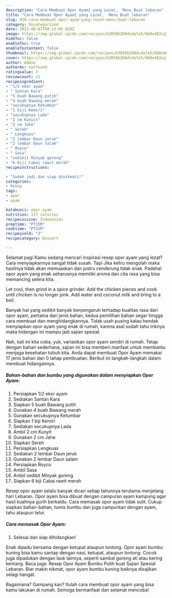 ```yaml
---
description: "Cara Membuat Opor Ayam{ yang Lezat,  Menu Buat lebaran"
title: "Cara Membuat Opor Ayam{ yang Lezat,  Menu Buat lebaran"
slug: 928-cara-membuat-opor-ayam-yang-lezat-menu-buat-lebaran
category: Uncategorized
date: 2022-08-07T00:13:05.028Z
image: https://img-global.cpcdn.com/recipes/b3050b260dcda7a5/680x482cq70/opor-ayam-foto-resep-utama.jpg
hideToc: false
enableToc: true
enableTocContent: false
thumbnail: https://img-global.cpcdn.com/recipes/b3050b260dcda7a5/680x482cq70/opor-ayam-foto-resep-utama.jpg
cover: https://img-global.cpcdn.com/recipes/b3050b260dcda7a5/680x482cq70/opor-ayam-foto-resep-utama.jpg
author: Admin
authorAv: notfound
ratingvalue: 3
reviewcount: 11
recipeingredient:
- "1/2 ekor ayam"
- " Santan Kara"
- "5 buah Bawang putih"
- "4 buah Bawang merah"
- "secukupnya Ketumbar"
- "1 biji Kemiri"
- "secukupnya Lada"
- "2 cm Kunyit"
- "2 cm Jahe"
- " Sereh"
- " Lengkuas"
- "2 lembar Daun jeruk"
- "2 lembar Daun salam"
- " Royco"
- " Sasa"
- "sedikit Minyak goreng"
- "6 biji Cabai rawit merah"
recipeinstructions:

- "Sudah jadi dan siap dinikmati!"
categories:
- Resep
tags:
- opor
- ayam

katakunci: opor ayam 
nutrition: 117 calories
recipecuisine: Indonesian
preptime: "PT15M"
cooktime: "PT31M"
recipeyield: "3"
recipecategory: Dessert

---
```



Selamat pagi Kamu sedang mencari inspirasi resep opor ayam yang lezat? Cara menyiapkannya sangat tidak susah. Tapi Jika keliru mengolah maka hasilnya tidak akan memuaskan dan justru cenderung tidak enak. Padahal opor ayam yang enak seharusnya memiliki aroma dan cita rasa yang bisa memancing selera kita.


Let cool, then grind in a spice grinder. Add the chicken pieces and cook until chicken is no longer pink. Add water and coconut milk and bring to a boil.

Banyak hal yang sedikit banyak berpengaruh terhadap kualitas rasa dari opor ayam, pertama dari jenis bahan, kedua pemilihan bahan segar hingga cara membuat dan menghidangkannya. Tidak usah pusing kalau hendak menyiapkan opor ayam yang enak di rumah, karena asal sudah tahu triknya maka hidangan ini mampu jadi sajian spesial.


Nah, kali ini kita coba, yuk, variasikan opor ayam sendiri di rumah. Tetap dengan bahan sederhana, sajian ini bisa memberi manfaat untuk membantu menjaga kesehatan tubuh kita. Anda dapat membuat Opor Ayam memakai 17 jenis bahan dan 0 tahap pembuatan. Berikut ini langkah-langkah dalam membuat hidangannya.

<!--inarticleads1-->

##### Bahan-bahan dan bumbu yang digunakan dalam menyiapkan Opor Ayam:

1. Persiapkan 1/2 ekor ayam
1. Sediakan  Santan Kara
1. Siapkan 5 buah Bawang putih
1. Gunakan 4 buah Bawang merah
1. Gunakan secukupnya Ketumbar
1. Siapkan 1 biji Kemiri
1. Sediakan secukupnya Lada
1. Ambil 2 cm Kunyit
1. Gunakan 2 cm Jahe
1. Siapkan  Sereh
1. Persiapkan  Lengkuas
1. Sediakan 2 lembar Daun jeruk
1. Gunakan 2 lembar Daun salam
1. Persiapkan  Royco
1. Ambil  Sasa
1. Ambil sedikit Minyak goreng
1. Siapkan 6 biji Cabai rawit merah


Resep opor ayam selalu banyak dicari setiap tahunnya terutama menjelang hari Lebaran. Opor ayam bisa dibuat dengan campuran ayam kampung agar hasil kuahnya gurih berkaldu. Cara memasak opor ayam tidak sulit. Cukup siapkan bahan-bahan, tumis bumbu dan juga campurkan dengan ayam, tahu ataupun telur. 

<!--inarticleads2-->

##### Cara memasak Opor Ayam:


1. Selesai dan siap dihidangkan!

Enak dipadu bersama dengan ketupat ataupun lontong. Opor ayam bumbu kuning bisa kamu santap dengan nasi, ketupat, ataupun lontong. Cocok juga dipadukan dengan lauk lainnya, seperti sambal goreng ati atau kering kentang. Baca juga: Resep Opor Ayam Bumbu Putih buat Sajian Spesial Lebaran. Biar makin nikmat, opor ayam bumbu kuning baiknya disajikan selagi hangat. 

Bagaimana? Gampang kan? Itulah cara membuat opor ayam yang bisa kamu lakukan di rumah. Semoga bermanfaat dan selamat mencoba!
